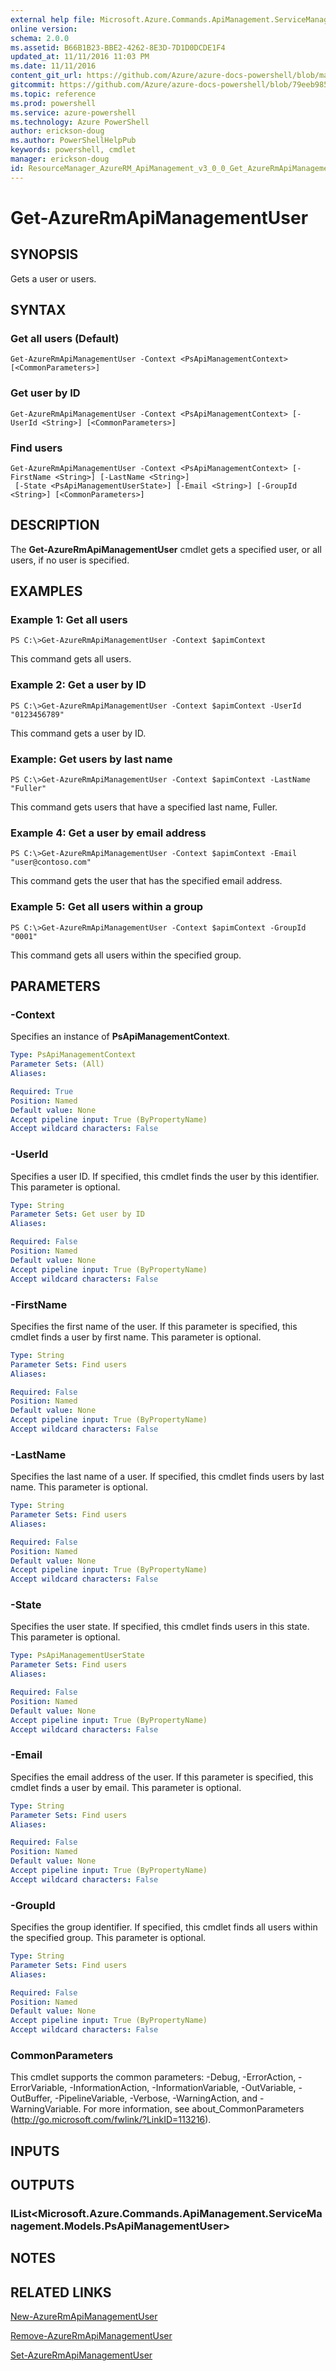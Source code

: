 ```yaml
---
external help file: Microsoft.Azure.Commands.ApiManagement.ServiceManagement.dll-Help.xml
online version: 
schema: 2.0.0
ms.assetid: B66B1B23-BBE2-4262-8E3D-7D1D0DCDE1F4
updated_at: 11/11/2016 11:03 PM
ms.date: 11/11/2016
content_git_url: https://github.com/Azure/azure-docs-powershell/blob/master/azureps-cmdlets-docs/ResourceManager/AzureRM.ApiManagement/v3.0.0/Get-AzureRmApiManagementUser.md
gitcommit: https://github.com/Azure/azure-docs-powershell/blob/79eeb985ea480979357fb4695832a0c3d29a48bf/azureps-cmdlets-docs/ResourceManager/AzureRM.ApiManagement/v3.0.0/Get-AzureRmApiManagementUser.md
ms.topic: reference
ms.prod: powershell
ms.service: azure-powershell
ms.technology: Azure PowerShell
author: erickson-doug
ms.author: PowerShellHelpPub
keywords: powershell, cmdlet
manager: erickson-doug
id: ResourceManager_AzureRM_ApiManagement_v3_0_0_Get_AzureRmApiManagementUser_md
---
```


# Get-AzureRmApiManagementUser

## SYNOPSIS
Gets a user or users.

## SYNTAX

### Get all users (Default)
```
Get-AzureRmApiManagementUser -Context <PsApiManagementContext> [<CommonParameters>]
```

### Get user by ID
```
Get-AzureRmApiManagementUser -Context <PsApiManagementContext> [-UserId <String>] [<CommonParameters>]
```

### Find users
```
Get-AzureRmApiManagementUser -Context <PsApiManagementContext> [-FirstName <String>] [-LastName <String>]
 [-State <PsApiManagementUserState>] [-Email <String>] [-GroupId <String>] [<CommonParameters>]
```

## DESCRIPTION
The **Get-AzureRmApiManagementUser** cmdlet gets a specified user, or all users, if no user is specified.

## EXAMPLES

### Example 1: Get all users
```
PS C:\>Get-AzureRmApiManagementUser -Context $apimContext
```

This command gets all users.

### Example 2: Get a user by ID
```
PS C:\>Get-AzureRmApiManagementUser -Context $apimContext -UserId "0123456789"
```

This command gets a user by ID.

### Example: Get users by last name
```
PS C:\>Get-AzureRmApiManagementUser -Context $apimContext -LastName "Fuller"
```

This command gets users that have a specified last name, Fuller.

### Example 4: Get a user by email address
```
PS C:\>Get-AzureRmApiManagementUser -Context $apimContext -Email 
"user@contoso.com"
```

This command gets the user that has the specified email address.

### Example 5: Get all users within a group
```
PS C:\>Get-AzureRmApiManagementUser -Context $apimContext -GroupId "0001"
```

This command gets all users within the specified group.

## PARAMETERS

### -Context
Specifies an instance of **PsApiManagementContext**.

```yaml
Type: PsApiManagementContext
Parameter Sets: (All)
Aliases: 

Required: True
Position: Named
Default value: None
Accept pipeline input: True (ByPropertyName)
Accept wildcard characters: False
```

### -UserId
Specifies a user ID.
If specified, this cmdlet finds the user by this identifier.
This parameter is optional.

```yaml
Type: String
Parameter Sets: Get user by ID
Aliases: 

Required: False
Position: Named
Default value: None
Accept pipeline input: True (ByPropertyName)
Accept wildcard characters: False
```

### -FirstName
Specifies the first name of the user.
If this parameter is specified, this cmdlet finds a user by first name.
This parameter is optional.

```yaml
Type: String
Parameter Sets: Find users
Aliases: 

Required: False
Position: Named
Default value: None
Accept pipeline input: True (ByPropertyName)
Accept wildcard characters: False
```

### -LastName
Specifies the last name of a user.
If specified, this cmdlet finds users by last name.
This parameter is optional.

```yaml
Type: String
Parameter Sets: Find users
Aliases: 

Required: False
Position: Named
Default value: None
Accept pipeline input: True (ByPropertyName)
Accept wildcard characters: False
```

### -State
Specifies the user state.
If specified, this cmdlet finds users in this state.
This parameter is optional.

```yaml
Type: PsApiManagementUserState
Parameter Sets: Find users
Aliases: 

Required: False
Position: Named
Default value: None
Accept pipeline input: True (ByPropertyName)
Accept wildcard characters: False
```

### -Email
Specifies the email address of the user.
If this parameter is specified, this cmdlet finds a user by email.
This parameter is optional.

```yaml
Type: String
Parameter Sets: Find users
Aliases: 

Required: False
Position: Named
Default value: None
Accept pipeline input: True (ByPropertyName)
Accept wildcard characters: False
```

### -GroupId
Specifies the group identifier.
If specified, this cmdlet finds all users within the specified group.
This parameter is optional.

```yaml
Type: String
Parameter Sets: Find users
Aliases: 

Required: False
Position: Named
Default value: None
Accept pipeline input: True (ByPropertyName)
Accept wildcard characters: False
```

### CommonParameters
This cmdlet supports the common parameters: -Debug, -ErrorAction, -ErrorVariable, -InformationAction, -InformationVariable, -OutVariable, -OutBuffer, -PipelineVariable, -Verbose, -WarningAction, and -WarningVariable. For more information, see about_CommonParameters (http://go.microsoft.com/fwlink/?LinkID=113216).

## INPUTS

## OUTPUTS

### IList<Microsoft.Azure.Commands.ApiManagement.ServiceManagement.Models.PsApiManagementUser>

## NOTES

## RELATED LINKS

[New-AzureRmApiManagementUser](xref:ResourceManager/AzureRM.ApiManagement/v3.0.0/New-AzureRmApiManagementUser.md)

[Remove-AzureRmApiManagementUser](xref:ResourceManager/AzureRM.ApiManagement/v3.0.0/Remove-AzureRmApiManagementUser.md)

[Set-AzureRmApiManagementUser](xref:ResourceManager/AzureRM.ApiManagement/v3.0.0/Set-AzureRmApiManagementUser.md)


